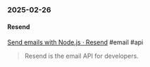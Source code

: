 ### 2025-02-26
#### Resend
[Send emails with Node.js · Resend](https://resend.com/nodejs) #email #api

> Resend is the email API for developers.
